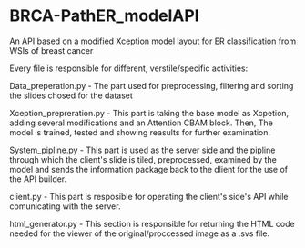 # BRCA-PathER_modelAPI
An API based on a modified Xception model layout for ER classification from WSIs of breast cancer

Every file is responsible for different, verstile/specific activities:

Data_preperation.py - The part used for preprocessing, filtering and sorting the slides chosed for the dataset

Xception_prepreration.py - This part is taking the base model as Xcpetion, adding several modifications and an Attention CBAM block.
                           Then, The model is trained, tested and showing reasults for further examination.
                           
System_pipline.py - This part is used as the server side and the pipline through which the client's slide is tiled, preprocessed,
                    examined by the model and sends the information package back to the dlient for the use of the API builder.

client.py - This part is resposible for operating the client's side's API while comunicating with the server.

html_generator.py - This section is responsible for returning the HTML code needed for the viewer of the original/proccessed image as a .svs file.
